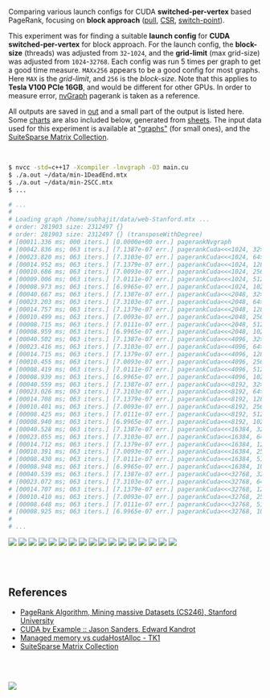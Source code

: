 Comparing various launch configs for CUDA **switched-per-vertex** based
PageRank, focusing on **block approach** ([pull], [CSR], [switch-point]).

This experiment was for finding a suitable **launch config** for
**CUDA switched-per-vertex** for block approach. For the launch config,
the **block-size** (threads) was adjusted from `32`-`1024`, and the
**grid-limit** (max grid-size) was adjusted from `1024`-`32768`. Each config
was run 5 times per graph to get a good time measure. `MAXx256` appears to be
a good config for most graphs. Here `MAX` is the *grid-limit*, and `256` is
the *block-size*. Note that this applies to **Tesla V100 PCIe 16GB**, and
would be different for other GPUs. In order to measure error, [nvGraph]
pagerank is taken as a reference.

All outputs are saved in [out](out/) and a small part of the output is listed
here. Some [charts] are also included below, generated from [sheets]. The input
data used for this experiment is available at ["graphs"] (for small ones), and
the [SuiteSparse Matrix Collection].

<br>

```bash
$ nvcc -std=c++17 -Xcompiler -lnvgraph -O3 main.cu
$ ./a.out ~/data/min-1DeadEnd.mtx
$ ./a.out ~/data/min-2SCC.mtx
$ ...

# ...
#
# Loading graph /home/subhajit/data/web-Stanford.mtx ...
# order: 281903 size: 2312497 {}
# order: 281903 size: 2312497 {} (transposeWithDegree)
# [00011.336 ms; 000 iters.] [0.0000e+00 err.] pagerankNvgraph
# [00042.836 ms; 063 iters.] [7.1387e-07 err.] pagerankCuda<<<1024, 32>>>
# [00023.820 ms; 063 iters.] [7.3103e-07 err.] pagerankCuda<<<1024, 64>>>
# [00014.952 ms; 063 iters.] [7.1379e-07 err.] pagerankCuda<<<1024, 128>>>
# [00010.686 ms; 063 iters.] [7.0093e-07 err.] pagerankCuda<<<1024, 256>>>
# [00009.006 ms; 063 iters.] [7.0111e-07 err.] pagerankCuda<<<1024, 512>>>
# [00008.973 ms; 063 iters.] [6.9965e-07 err.] pagerankCuda<<<1024, 1024>>>
# [00040.667 ms; 063 iters.] [7.1387e-07 err.] pagerankCuda<<<2048, 32>>>
# [00023.203 ms; 063 iters.] [7.3103e-07 err.] pagerankCuda<<<2048, 64>>>
# [00014.757 ms; 063 iters.] [7.1379e-07 err.] pagerankCuda<<<2048, 128>>>
# [00010.499 ms; 063 iters.] [7.0093e-07 err.] pagerankCuda<<<2048, 256>>>
# [00008.715 ms; 063 iters.] [7.0111e-07 err.] pagerankCuda<<<2048, 512>>>
# [00008.959 ms; 063 iters.] [6.9965e-07 err.] pagerankCuda<<<2048, 1024>>>
# [00040.502 ms; 063 iters.] [7.1387e-07 err.] pagerankCuda<<<4096, 32>>>
# [00023.416 ms; 063 iters.] [7.3103e-07 err.] pagerankCuda<<<4096, 64>>>
# [00014.715 ms; 063 iters.] [7.1379e-07 err.] pagerankCuda<<<4096, 128>>>
# [00010.455 ms; 063 iters.] [7.0093e-07 err.] pagerankCuda<<<4096, 256>>>
# [00008.419 ms; 063 iters.] [7.0111e-07 err.] pagerankCuda<<<4096, 512>>>
# [00008.939 ms; 063 iters.] [6.9965e-07 err.] pagerankCuda<<<4096, 1024>>>
# [00040.559 ms; 063 iters.] [7.1387e-07 err.] pagerankCuda<<<8192, 32>>>
# [00023.026 ms; 063 iters.] [7.3103e-07 err.] pagerankCuda<<<8192, 64>>>
# [00014.708 ms; 063 iters.] [7.1379e-07 err.] pagerankCuda<<<8192, 128>>>
# [00010.401 ms; 063 iters.] [7.0093e-07 err.] pagerankCuda<<<8192, 256>>>
# [00008.425 ms; 063 iters.] [7.0111e-07 err.] pagerankCuda<<<8192, 512>>>
# [00008.940 ms; 063 iters.] [6.9965e-07 err.] pagerankCuda<<<8192, 1024>>>
# [00040.528 ms; 063 iters.] [7.1387e-07 err.] pagerankCuda<<<16384, 32>>>
# [00023.055 ms; 063 iters.] [7.3103e-07 err.] pagerankCuda<<<16384, 64>>>
# [00014.712 ms; 063 iters.] [7.1379e-07 err.] pagerankCuda<<<16384, 128>>>
# [00010.391 ms; 063 iters.] [7.0093e-07 err.] pagerankCuda<<<16384, 256>>>
# [00008.430 ms; 063 iters.] [7.0111e-07 err.] pagerankCuda<<<16384, 512>>>
# [00008.948 ms; 063 iters.] [6.9965e-07 err.] pagerankCuda<<<16384, 1024>>>
# [00040.539 ms; 063 iters.] [7.1387e-07 err.] pagerankCuda<<<32768, 32>>>
# [00023.072 ms; 063 iters.] [7.3103e-07 err.] pagerankCuda<<<32768, 64>>>
# [00014.707 ms; 063 iters.] [7.1379e-07 err.] pagerankCuda<<<32768, 128>>>
# [00010.410 ms; 063 iters.] [7.0093e-07 err.] pagerankCuda<<<32768, 256>>>
# [00008.648 ms; 063 iters.] [7.0111e-07 err.] pagerankCuda<<<32768, 512>>>
# [00008.925 ms; 063 iters.] [6.9965e-07 err.] pagerankCuda<<<32768, 1024>>>
#
# ...
```

[![](https://i.imgur.com/XVcsXgB.gif)][sheets]
[![](https://i.imgur.com/pJQuCyQ.gif)][sheets]
[![](https://i.imgur.com/rMcxGaK.gif)][sheets]
[![](https://i.imgur.com/GHv0HTz.gif)][sheets]
[![](https://i.imgur.com/c52xyC3.gif)][sheets]
[![](https://i.imgur.com/eFwCZx2.gif)][sheets]
[![](https://i.imgur.com/D3el541.gif)][sheets]
[![](https://i.imgur.com/23r0SbK.gif)][sheets]
[![](https://i.imgur.com/NAs3Acp.gif)][sheets]
[![](https://i.imgur.com/x6UPORj.gif)][sheets]
[![](https://i.imgur.com/vnYxsOf.gif)][sheets]
[![](https://i.imgur.com/NfvfHu3.gif)][sheets]
[![](https://i.imgur.com/k7TNWWY.gif)][sheets]
[![](https://i.imgur.com/Q5pcmAn.gif)][sheets]
[![](https://i.imgur.com/Z2cYysC.gif)][sheets]
[![](https://i.imgur.com/Ge4pleG.gif)][sheets]
[![](https://i.imgur.com/xPAexTi.gif)][sheets]

<br>
<br>


## References

- [PageRank Algorithm, Mining massive Datasets (CS246), Stanford University](http://snap.stanford.edu/class/cs246-videos-2019/lec9_190205-cs246-720.mp4)
- [CUDA by Example :: Jason Sanders, Edward Kandrot](http://www.mat.unimi.it/users/sansotte/cuda/CUDA_by_Example.pdf)
- [Managed memory vs cudaHostAlloc - TK1](https://forums.developer.nvidia.com/t/managed-memory-vs-cudahostalloc-tk1/34281)
- [SuiteSparse Matrix Collection]

<br>
<br>

[![](https://i.imgur.com/uOYmbJZ.jpg)](https://www.youtube.com/watch?v=EQy5YjewJeU)

[SuiteSparse Matrix Collection]: https://suitesparse-collection-website.herokuapp.com
[nvGraph]: https://github.com/rapidsai/nvgraph
["graphs"]: https://github.com/puzzlef/graphs
[pull]: https://github.com/puzzlef/pagerank-push-vs-pull
[csr]: https://github.com/puzzlef/pagerank-class-vs-csr
[switch-point]: https://github.com/puzzlef/pagerank-cuda-switched-adjust-switch-point
[charts]: https://photos.app.goo.gl/fQzccCkR8bCjX6ne8
[sheets]: https://docs.google.com/spreadsheets/d/1JCb295fcFPTqImCj9uKvzY5m4_exW7ssO66C9tYEdfU/edit?usp=sharing
